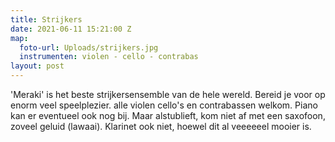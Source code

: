 ```yaml
---
title: Strijkers
date: 2021-06-11 15:21:00 Z
map:
  foto-url: Uploads/strijkers.jpg
  instrumenten: violen - cello - contrabas
layout: post
---
```


\'Meraki' is het beste strijkersensemble van de hele wereld. Bereid je voor op enorm veel speelplezier. alle violen cello's en contrabassen welkom. Piano kan er eventueel ook nog bij. Maar alstublieft, kom niet af met een saxofoon, zoveel geluid (lawaai). Klarinet ook niet, hoewel dit al veeeeeel mooier is.